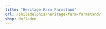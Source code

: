 ```yaml
---
title: "Heritage Farm Farmstand"
url: /philadelphia/heritage-farm-farmstand/
shop: Hofladen
---
```


